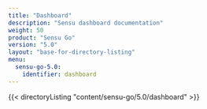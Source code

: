```yaml
---
title: "Dashboard"
description: "Sensu dashboard documentation"
weight: 50
product: "Sensu Go"
version: "5.0"
layout: "base-for-directory-listing"
menu:
  sensu-go-5.0:
    identifier: dashboard
---
```


{{< directoryListing "content/sensu-go/5.0/dashboard" >}}

